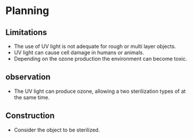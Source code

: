# Planning

## Limitations
- The use of UV light is not adequate for rough or multi layer objects.
- UV light can cause cell damage in humans or animals.
- Depending on the ozone production the environment can become toxic.

## observation
- The UV light can produce ozone, allowing a two sterilization types of  at the same time.

## Construction
- Consider the object to be sterilized.
